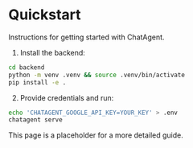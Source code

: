 # Quickstart

Instructions for getting started with ChatAgent.

1. Install the backend:

```bash
cd backend
python -m venv .venv && source .venv/bin/activate
pip install -e .
```

2. Provide credentials and run:

```bash
echo 'CHATAGENT_GOOGLE_API_KEY=YOUR_KEY' > .env
chatagent serve
```

This page is a placeholder for a more detailed guide.
